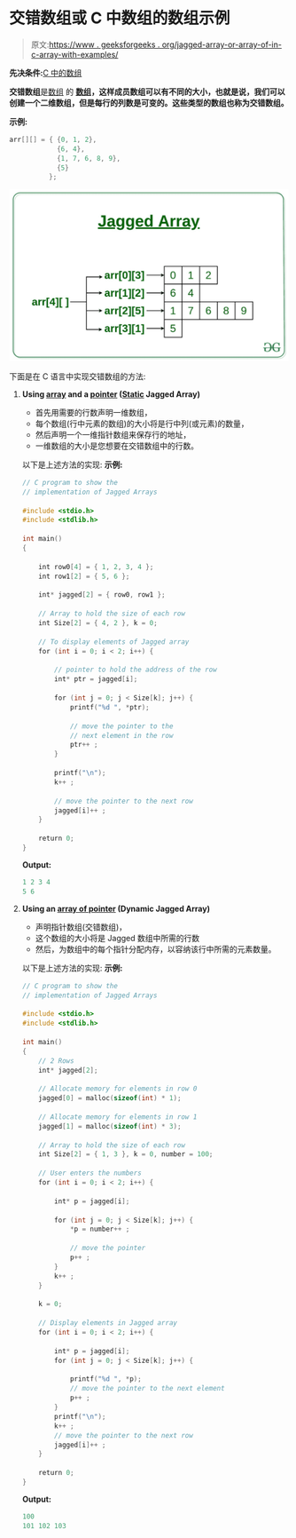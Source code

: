 # 交错数组或 C 中数组的数组示例

> 原文:[https://www . geeksforgeeks . org/jagged-array-or-array-of-in-c-array-with-examples/](https://www.geeksforgeeks.org/jagged-array-or-array-of-arrays-in-c-with-examples/)

**先决条件:**[C 中的数组](https://www.geeksforgeeks.org/arrays-in-c-cpp/)

**交错数组**是[数组](https://www.geeksforgeeks.org/arrays-in-c-cpp/) 的 **[数组](https://www.geeksforgeeks.org/arrays-in-c-cpp/)，这样成员数组可以有不同的大小，也就是说，我们可以创建一个二维数组，但是每行的列数是可变的。这些类型的数组也称为交错数组。**

**示例:**

```cpp
arr[][] = { {0, 1, 2},
            {6, 4},
            {1, 7, 6, 8, 9},
            {5} 
          };

```

[![](img/9cce46f7917c4f4d20330d7a8b70a4b6.png)](https://media.geeksforgeeks.org/wp-content/uploads/20200131134104/Jagged-Array.jpg)

下面是在 C 语言中实现交错数组的方法:

1.  **Using [array](https://www.geeksforgeeks.org/arrays-in-c-cpp/) and a [pointer](https://www.geeksforgeeks.org/pointers-in-c-and-c-set-1-introduction-arithmetic-and-array/) ([Static](https://www.geeksforgeeks.org/static-variables-in-c/) Jagged Array)**
    *   首先用需要的行数声明一维数组，
    *   每个数组(行中元素的数组)的大小将是行中列(或元素)的数量，
    *   然后声明一个一维指针数组来保存行的地址，
    *   一维数组的大小是您想要在交错数组中的行数。

    以下是上述方法的实现:
    **示例:**

    ```cpp
    // C program to show the
    // implementation of Jagged Arrays

    #include <stdio.h>
    #include <stdlib.h>

    int main()
    {

        int row0[4] = { 1, 2, 3, 4 };
        int row1[2] = { 5, 6 };

        int* jagged[2] = { row0, row1 };

        // Array to hold the size of each row
        int Size[2] = { 4, 2 }, k = 0;

        // To display elements of Jagged array
        for (int i = 0; i < 2; i++) {

            // pointer to hold the address of the row
            int* ptr = jagged[i];

            for (int j = 0; j < Size[k]; j++) {
                printf("%d ", *ptr);

                // move the pointer to the
                // next element in the row
                ptr++ ;
            }

            printf("\n");
            k++ ;

            // move the pointer to the next row
            jagged[i]++ ;
        }

        return 0;
    }
    ```

    **Output:**

    ```cpp
    1 2 3 4 
    5 6

    ```

2.  **Using an [array of pointer](https://www.geeksforgeeks.org/difference-between-pointer-to-an-array-and-array-of-pointers/) (Dynamic Jagged Array)**
    *   声明指针数组(交错数组)，
    *   这个数组的大小将是 Jagged 数组中所需的行数
    *   然后，为数组中的每个指针分配内存，以容纳该行中所需的元素数量。

    以下是上述方法的实现:
    **示例:**

    ```cpp
    // C program to show the
    // implementation of Jagged Arrays

    #include <stdio.h>
    #include <stdlib.h>

    int main()
    {
        // 2 Rows
        int* jagged[2];

        // Allocate memory for elements in row 0
        jagged[0] = malloc(sizeof(int) * 1);

        // Allocate memory for elements in row 1
        jagged[1] = malloc(sizeof(int) * 3);

        // Array to hold the size of each row
        int Size[2] = { 1, 3 }, k = 0, number = 100;

        // User enters the numbers
        for (int i = 0; i < 2; i++) {

            int* p = jagged[i];

            for (int j = 0; j < Size[k]; j++) {
                *p = number++ ;

                // move the pointer
                p++ ;
            }
            k++ ;
        }

        k = 0;

        // Display elements in Jagged array
        for (int i = 0; i < 2; i++) {

            int* p = jagged[i];
            for (int j = 0; j < Size[k]; j++) {

                printf("%d ", *p);
                // move the pointer to the next element
                p++ ;
            }
            printf("\n");
            k++ ;
            // move the pointer to the next row
            jagged[i]++ ;
        }

        return 0;
    }
    ```

    **Output:**

    ```cpp
    100 
    101 102 103

    ```